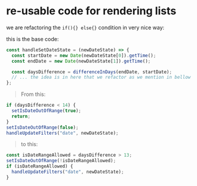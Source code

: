 # re-usable code for rendering lists

we are refactoring the `if(){} else{}` condition in very nice way:

this is the base code:

```js
const handleSetDateState = (newDateState) => {
  const startDate = new Date(newDateState[0]).getTime();
  const endDate = new Date(newDateState[1]).getTime();

  const daysDifference = differenceInDays(endDate, startDate);
  // ... the idea is in here that we refactor as we mention in bellow
};
```

> From this:

```js
if (daysDifference < 14) {
  setIsDateOutOfRange(true);
  return;
}
setIsDateOutOfRange(false);
handleUpdateFilters("date", newDateState);
```

> to this:

```js
const isDateRangeAllowed = daysDifference > 13;
setIsDateOutOfRange(!isDateRangeAllowed);
if (isDateRangeAllowed) {
  handleUpdateFilters("date", newDateState);
}
```
